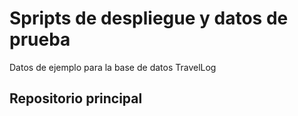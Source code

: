 # Spripts de despliegue y datos de prueba
Datos de ejemplo para la base de datos TravelLog

## Repositorio principal
